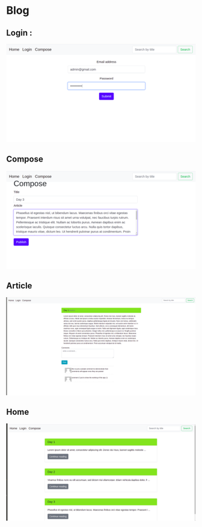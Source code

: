# Blog

## Login :
![login](login.png)
## Compose
![compose](compose.png)
## Article
![article](article.png)
## Home
![Home](home.png)
